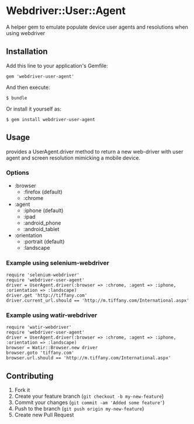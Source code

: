 # Webdriver::User::Agent

A helper gem to emulate populate device user agents and resolutions when using webdriver

## Installation

Add this line to your application's Gemfile:

    gem 'webdriver-user-agent'

And then execute:

    $ bundle

Or install it yourself as:

    $ gem install webdriver-user-agent

## Usage

provides a UserAgent.driver method to return a new web-driver with user agent and screen resolution mimicking a mobile device.

### Options

* :browser
	* :firefox (default)
	* :chrome
* :agent
	* :iphone (default)
	* :ipad
	* :android_phone
	* :android_tablet
* :orientation
	* :portrait (default)
	* :landscape

### Example using selenium-webdriver

	require 'selenium-webdriver'
	require 'webdriver-user-agent'
	driver = UserAgent.driver(:browser => :chrome, :agent => :iphone, :orientation => :landscape)
	driver.get 'http://tiffany.com'
	driver.current_url.should == 'http://m.tiffany.com/International.aspx'

### Example using watir-webdriver

	require 'watir-webdriver'
	require 'webdriver-user-agent'
	driver = UserAgent.driver(:browser => :chrome, :agent => :iphone, :orientation => :landscape)
	browser = Watir::Browser.new driver
	browser.goto 'tiffany.com'
	browser.url.should == 'http://m.tiffany.com/International.aspx'

## Contributing

1. Fork it
2. Create your feature branch (`git checkout -b my-new-feature`)
3. Commit your changes (`git commit -am 'Added some feature'`)
4. Push to the branch (`git push origin my-new-feature`)
5. Create new Pull Request
